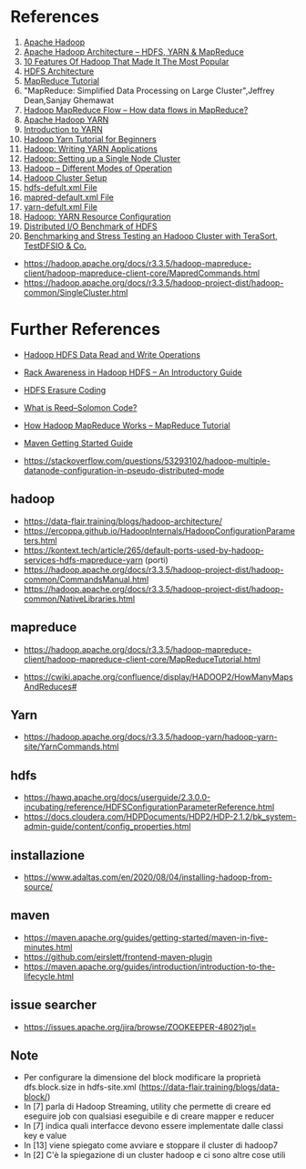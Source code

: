 # References
1. <a id="hadoop"></a> [Apache Hadoop](https://hadoop.apache.org/)
1. <a id="hadoop_architecture"></a> [Apache Hadoop Architecture – HDFS, YARN & MapReduce](https://techvidvan.com/tutorials/hadoop-architecture/)
1. <a id="hadoop_features"></a> [10 Features Of Hadoop That Made It The Most Popular](https://data-flair.training/blogs/features-of-hadoop-and-design-principles/)
1. <a id="hdfs_architecture"></a> [HDFS Architecture](https://hadoop.apache.org/docs/r3.3.5/hadoop-project-dist/hadoop-hdfs/HdfsDesign.html)
1. <a id="mapred_tutorial"></a> [MapReduce Tutorial](https://hadoop.apache.org/docs/r3.3.5/hadoop-mapreduce-client/hadoop-mapreduce-client-core/MapReduceTutorial.html)
1. <a id="mapred_paper"></a> "MapReduce: Simplified Data Processing on Large Cluster",Jeffrey Dean,Sanjay Ghemawat
1. <a id="mapred_flow"></a> [Hadoop MapReduce Flow – How data flows in MapReduce?](https://data-flair.training/blogs/hadoop-mapreduce-flow/)
1. <a id="yarn"></a> [Apache Hadoop YARN](https://hadoop.apache.org/docs/r3.3.5/hadoop-yarn/hadoop-yarn-site/YARN.html)
1. <a id="yarn_intro"></a> [Introduction to YARN](https://www.youtube.com/watch?v=5vmP1-6xd6Y&ab_channel=OracleLearning)
1. <a id="yarn_tutorial"></a> [Hadoop Yarn Tutorial for Beginners](https://data-flair.training/blogs/hadoop-yarn-tutorial/)
1. <a id="yarn_app"></a> [Hadoop: Writing YARN Applications](https://hadoop.apache.org/docs/r3.3.5/hadoop-yarn/hadoop-yarn-site/WritingYarnApplications.html)
1. <a id="singlenode"></a> [Hadoop: Setting up a Single Node Cluster](https://hadoop.apache.org/docs/r3.3.5/hadoop-project-dist/hadoop-common/SingleCluster.html)
1. <a id="clustermodes"></a> [Hadoop – Different Modes of Operation](https://www.geeksforgeeks.org/hadoop-different-modes-of-operation/)
1. <a id="cluster_setup"></a> [Hadoop Cluster Setup](https://hadoop.apache.org/docs/r3.3.5/hadoop-project-dist/hadoop-common/ClusterSetup.html) 
1. <a id="hdfs_default_xml"></a> [hdfs-defult.xml File](https://hadoop.apache.org/docs/r3.3.5/hadoop-project-dist/hadoop-hdfs/hdfs-default.xml)
1. <a id="mapred_default_xml"></a> [mapred-default.xml File](https://hadoop.apache.org/docs/r3.3.5/hadoop-mapreduce-client/hadoop-mapreduce-client-core/mapred-default.xml)
1. <a id="yarn_default_xml"></a> [yarn-defult.xml File](https://hadoop.apache.org/docs/r3.3.5/hadoop-yarn/hadoop-yarn-common/yarn-default.xml)
1. <a id="yarn_resource_configuration"></a> [Hadoop: YARN Resource Configuration](https://hadoop.apache.org/docs/r3.3.5/hadoop-yarn/hadoop-yarn-site/ResourceModel.html)
1. <a id="dfsio"></a> [Distributed I/O Benchmark of HDFS](https://bdaafall2015.readthedocs.io/en/latest/dfsio.html)
1. <a id="benchmark"></a> [Benchmarking and Stress Testing an Hadoop Cluster with TeraSort, TestDFSIO & Co.](https://www.michael-noll.com/blog/2011/04/09/benchmarking-and-stress-testing-an-hadoop-cluster-with-terasort-testdfsio-nnbench-mrbench/)

* https://hadoop.apache.org/docs/r3.3.5/hadoop-mapreduce-client/hadoop-mapreduce-client-core/MapredCommands.html
* https://hadoop.apache.org/docs/r3.3.5/hadoop-project-dist/hadoop-common/SingleCluster.html



# Further References <a name="fref"></a>
* [Hadoop HDFS Data Read and Write Operations](https://data-flair.training/blogs/hadoop-hdfs-data-read-and-write-operations/)
* [Rack Awareness in Hadoop HDFS – An Introductory Guide](https://data-flair.training/blogs/rack-awareness-hadoop-hdfs/)
* [HDFS Erasure Coding](https://hadoop.apache.org/docs/r3.3.5/hadoop-project-dist/hadoop-hdfs/HDFSErasureCoding.html)
* [What is Reed–Solomon Code?](https://www.geeksforgeeks.org/what-is-reed-solomon-code/)
* [How Hadoop MapReduce Works – MapReduce Tutorial](https://data-flair.training/blogs/how-hadoop-mapreduce-works/)

* [Maven Getting Started Guide](https://maven.apache.org/guides/getting-started/index.html)



* https://stackoverflow.com/questions/53293102/hadoop-multiple-datanode-configuration-in-pseudo-distributed-mode

## hadoop
* https://data-flair.training/blogs/hadoop-architecture/
* https://ercoppa.github.io/HadoopInternals/HadoopConfigurationParameters.html
* https://kontext.tech/article/265/default-ports-used-by-hadoop-services-hdfs-mapreduce-yarn  (porti)
* https://hadoop.apache.org/docs/r3.3.5/hadoop-project-dist/hadoop-common/CommandsManual.html
* https://hadoop.apache.org/docs/r3.3.5/hadoop-project-dist/hadoop-common/NativeLibraries.html

## mapreduce
* https://hadoop.apache.org/docs/r3.3.5/hadoop-mapreduce-client/hadoop-mapreduce-client-core/MapReduceTutorial.html

* https://cwiki.apache.org/confluence/display/HADOOP2/HowManyMapsAndReduces#

## Yarn
* https://hadoop.apache.org/docs/r3.3.5/hadoop-yarn/hadoop-yarn-site/YarnCommands.html

## hdfs
* https://hawq.apache.org/docs/userguide/2.3.0.0-incubating/reference/HDFSConfigurationParameterReference.html
* https://docs.cloudera.com/HDPDocuments/HDP2/HDP-2.1.2/bk_system-admin-guide/content/config_properties.html

## installazione
* https://www.adaltas.com/en/2020/08/04/installing-hadoop-from-source/

## maven
* https://maven.apache.org/guides/getting-started/maven-in-five-minutes.html
* https://github.com/eirslett/frontend-maven-plugin
* https://maven.apache.org/guides/introduction/introduction-to-the-lifecycle.html

## issue searcher
* https://issues.apache.org/jira/browse/ZOOKEEPER-4802?jql=



## Note 
* Per configurare la dimensione del block modificare la proprietà dfs.block.size in hdfs-site.xml (https://data-flair.training/blogs/data-block/)
* In [7] parla di Hadoop Streaming, utility che permette di creare ed eseguire job con qualsiasi eseguibile e di creare mapper e reducer
* In [7] indica quali interfacce devono essere implementate dalle classi key e value
* In [13] viene spiegato come avviare e stoppare il cluster di hadoop7
* In [2] C'è la spiegazione di un cluster hadoop e ci sono altre cose utili
